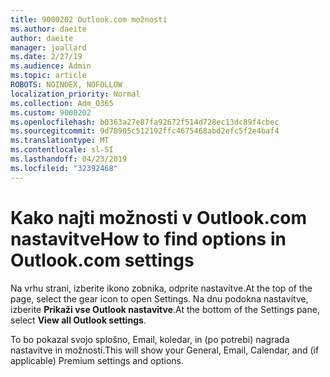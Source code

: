 ```yaml
---
title: 9000202 Outlook.com možnosti
ms.author: daeite
author: daeite
manager: joallard
ms.date: 2/27/19
ms.audience: Admin
ms.topic: article
ROBOTS: NOINDEX, NOFOLLOW
localization_priority: Normal
ms.collection: Adm_O365
ms.custom: 9000202
ms.openlocfilehash: b0363a27e87fa92672f514d728ec13dc89f4cbec
ms.sourcegitcommit: 9d78905c512192ffc4675468abd2efc5f2e4baf4
ms.translationtype: MT
ms.contentlocale: sl-SI
ms.lasthandoff: 04/23/2019
ms.locfileid: "32392468"
---
```

# <a name="how-to-find-options-in-outlookcom-settings"></a><span data-ttu-id="7a813-102">Kako najti možnosti v Outlook.com nastavitve</span><span class="sxs-lookup"><span data-stu-id="7a813-102">How to find options in Outlook.com settings</span></span>

<span data-ttu-id="7a813-103">Na vrhu strani, izberite ikono zobnika, odprite nastavitve.</span><span class="sxs-lookup"><span data-stu-id="7a813-103">At the top of the page, select the gear icon to open Settings.</span></span> <span data-ttu-id="7a813-104">Na dnu podokna nastavitve, izberite **Prikaži vse Outlook nastavitve**.</span><span class="sxs-lookup"><span data-stu-id="7a813-104">At the bottom of the Settings pane, select **View all Outlook settings**.</span></span>

<span data-ttu-id="7a813-105">To bo pokazal svojo splošno, Email, koledar, in (po potrebi) nagrada nastavitve in možnosti.</span><span class="sxs-lookup"><span data-stu-id="7a813-105">This will show your General, Email, Calendar, and (if applicable) Premium settings and options.</span></span>